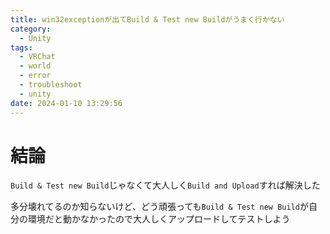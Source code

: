 ```yaml
---
title: win32exceptionが出てBuild & Test new Buildがうまく行かない
category:
  - Unity
tags:
  - VRChat
  - world
  - error
  - troubleshoot
  - unity
date: 2024-01-10 13:29:56
---
```


# 結論

`Build & Test new Build`じゃなくて大人しく`Build and Upload`すれば解決した

多分壊れてるのか知らないけど、どう頑張っても`Build & Test new Build`が自分の環境だと動かなかったので大人しくアップロードしてテストしよう